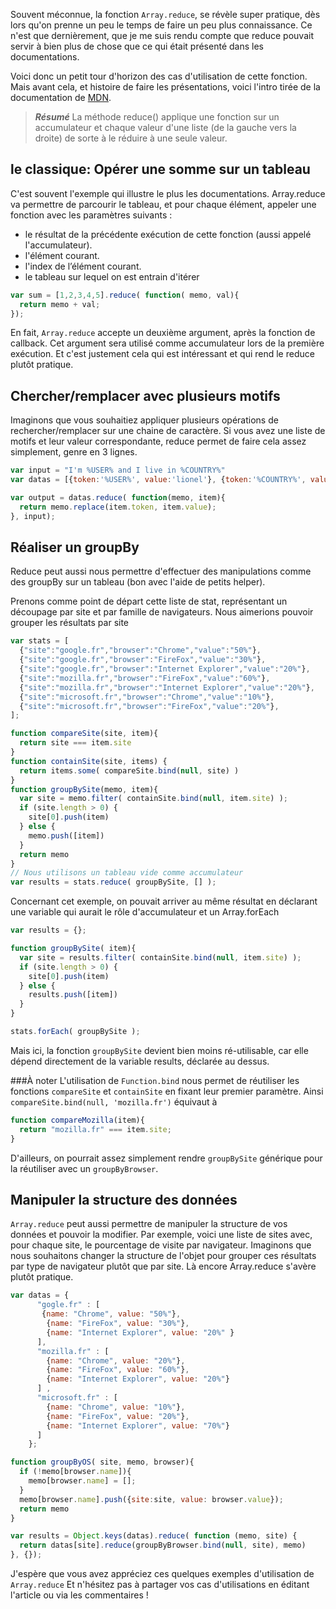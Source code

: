 Souvent méconnue, la fonction ``Array.reduce``, se révèle super pratique, dès lors qu'on prenne un peu le temps de faire un peu plus connaissance. Ce n'est que dernièrement, que je me suis rendu compte que reduce pouvait servir à bien plus de chose que ce qui était présenté dans les documentations.

Voici donc un petit tour d'horizon des cas d'utilisation de cette fonction. Mais avant cela,
et histoire de faire les présentations, voici l'intro tirée de la documentation de [MDN](https://developer.mozilla.org/fr/docs/JavaScript/Reference/Objets_globaux/Array/reduce).

> ***Résumé***
> La méthode reduce() applique une
>fonction sur un accumulateur et chaque valeur d'une liste (de la gauche
>vers la droite) de sorte à le réduire à une seule valeur.

## le classique: Opérer une somme sur un tableau
C'est souvent l'exemple qui illustre le plus les documentations. Array.reduce va permettre de parcourir le tableau, et pour chaque élément, appeler une fonction avec les paramètres suivants :
- le résultat de la précédente exécution de cette fonction (aussi appelé l'accumulateur).
- l'élément courant.
- l'index de l’élément courant.
- le tableau sur lequel on est entrain d'itérer

```javascript
var sum = [1,2,3,4,5].reduce( function( memo, val){
  return memo + val;
});
```

En fait, ``Array.reduce`` accepte un deuxième argument, après la fonction de callback. Cet argument sera utilisé comme accumulateur lors de la première exécution. Et c'est justement cela qui est intéressant et qui rend le reduce plutôt pratique.

## Chercher/remplacer avec plusieurs motifs
Imaginons que vous souhaitiez appliquer plusieurs opérations de rechercher/remplacer sur une chaine de caractère. Si vous avez une liste de motifs et leur valeur correspondante, reduce permet de faire cela assez simplement, genre en 3 lignes.
```javascript
var input = "I'm %USER% and I live in %COUNTRY%"
var datas = [{token:'%USER%', value:'lionel'}, {token:'%COUNTRY%', value: 'France'}]

var output = datas.reduce( function(memo, item){
  return memo.replace(item.token, item.value);
}, input);
```
## Réaliser un groupBy
Reduce peut aussi nous permettre d'effectuer des manipulations comme des groupBy sur un tableau (bon avec l'aide de petits helper).

Prenons comme point de départ cette liste de stat, représentant un découpage par site et par famille de navigateurs. Nous aimerions pouvoir grouper les résultats par site

```javascript
var stats = [
  {"site":"google.fr","browser":"Chrome","value":"50%"},
  {"site":"google.fr","browser":"FireFox","value":"30%"},
  {"site":"google.fr","browser":"Internet Explorer","value":"20%"},
  {"site":"mozilla.fr","browser":"FireFox","value":"60%"},
  {"site":"mozilla.fr","browser":"Internet Explorer","value":"20%"},
  {"site":"microsoft.fr","browser":"Chrome","value":"10%"},
  {"site":"microsoft.fr","browser":"FireFox","value":"20%"},
];

function compareSite(site, item){
  return site === item.site
}
function containSite(site, items) {
  return items.some( compareSite.bind(null, site) )
}
function groupBySite(memo, item){
  var site = memo.filter( containSite.bind(null, item.site) );
  if (site.length > 0) {
    site[0].push(item)
  } else {
    memo.push([item])
  }
  return memo
}
// Nous utilisons un tableau vide comme accumulateur
var results = stats.reduce( groupBySite, [] );
```

Concernant cet exemple,  on pouvait arriver au même résultat en déclarant une variable qui aurait le rôle d'accumulateur et un Array.forEach
```javascript
var results = {};

function groupBySite( item){
  var site = results.filter( containSite.bind(null, item.site) );
  if (site.length > 0) {
    site[0].push(item)
  } else {
    results.push([item])
  }
}

stats.forEach( groupBySite );
```
Mais ici, la fonction ``groupBySite`` devient bien moins ré-utilisable, car elle dépend directement de la variable results, déclarée au dessus.


###À noter
L'utilisation de  ``Function.bind`` nous permet de réutiliser les fonctions ``compareSite`` et ``containSite`` en fixant leur premier paramètre. Ainsi ``compareSite.bind(null, 'mozilla.fr')`` équivaut à
```javascript
function compareMozilla(item){
  return "mozilla.fr" === item.site;
}
```
D'ailleurs, on pourrait assez simplement rendre ``groupBySite`` générique pour la réutiliser avec un ``groupByBrowser``.

## Manipuler la structure des données
``Array.reduce`` peut aussi permettre de manipuler la structure de vos données et pouvoir la modifier.
Par exemple, voici une liste de sites avec, pour chaque site, le pourcentage de visite par navigateur. Imaginons que nous souhaitons changer la structure de l'objet pour grouper ces résultats par type de navigateur plutôt que par site. Là encore Array.reduce s'avère plutôt pratique.

```javascript
var datas = {
      "gogle.fr" : [
       {name: "Chrome", value: "50%"},
        {name: "FireFox", value: "30%"},
        {name: "Internet Explorer", value: "20%" }
      ],
      "mozilla.fr" : [
        {name: "Chrome", value: "20%"},
        {name: "FireFox", value: "60%"},
        {name: "Internet Explorer", value: "20%"}
      ] ,
      "microsoft.fr" : [
        {name: "Chrome", value: "10%"},
        {name: "FireFox", value: "20%"},
        {name: "Internet Explorer", value: "70%"}
      ]
    };

function groupByOS( site, memo, browser){
  if (!memo[browser.name]){
    memo[browser.name] = [];
  }
  memo[browser.name].push({site:site, value: browser.value});
  return memo
}

var results = Object.keys(datas).reduce( function (memo, site) {
  return datas[site].reduce(groupByBrowser.bind(null, site), memo)
}, {});
```
J'espère que vous avez appréciez ces quelques exemples d'utilisation de ``Array.reduce``
Et n'hésitez pas à partager vos cas d'utilisations en éditant l'article ou via les commentaires !
